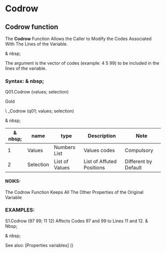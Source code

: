 # Codrow

## Codrow function

The **Codrow** Function Allows the Caller to Modify the Codes Associated With The Lines of the Variable.

& nbsp;

The argument is the vector of codes (example: 4 5 99) to be included in the lines of the variable.

### Syntax: & nbsp;

Q01.Codrow (values; selection)

Gold

\ _Codrow (q01; values; selection)

& nbsp;

| & nbsp; | **name** | **type** | **Description** | **Note** |
| --- | --- | --- | --- | --- |
| &#49; | Values ​​| Numbers List | Values ​​codes | Compulsory |
| &#50; | Selection | List of Values ​​| List of Affuted Positions | Different by Default |

#### NOIKS:

The Codrow Function Keeps All The Other Properties of the Original Variable

### EXAMPLES:

S1.Codrow (97 99; 11 12) Affects Codes 97 and 99 to Lines 11 and 12. & Nbsp;

& nbsp;

See also: [Properties variables] (<modify Proproprietesdesvariable.md>)